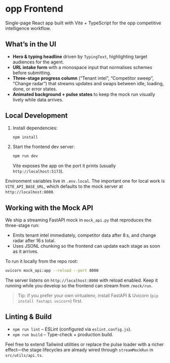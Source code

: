 # opp Frontend

Single-page React app built with Vite + TypeScript for the opp competitive intelligence workflow.

## What’s in the UI
- **Hero & typing headline** driven by `TypingText`, highlighting target audiences for the agent.
- **URL intake form** with a monospace input that normalises schemes before submitting.
- **Three-stage progress column** (“Tenant intel”, “Competitor sweep”, “Change radar”) that streams updates and swaps between idle, loading, done, or error states.
- **Animated background + pulse states** to keep the mock run visually lively while data arrives.

## Local Development
1. Install dependencies:
   ```bash
   npm install
   ```
2. Start the frontend dev server:
   ```bash
   npm run dev
   ```
   Vite exposes the app on the port it prints (usually `http://localhost:5173`).

Environment variables live in `.env.local`. The important one for local work is `VITE_API_BASE_URL`, which defaults to the mock server at `http://localhost:8000`.

## Working with the Mock API
We ship a streaming FastAPI mock in `mock_api.py` that reproduces the three-stage run:
- Emits tenant intel immediately, competitor data after 8 s, and change radar after 16 s total.
- Uses JSONL chunking so the frontend can update each stage as soon as it arrives.

To run it locally from the repo root:
```bash
uvicorn mock_api:app --reload --port 8000
```

The server listens on `http://localhost:8000` with reload enabled. Keep it running while you develop so the frontend can stream from `/mock/run`.

> Tip: if you prefer your own virtualenv, install FastAPI & Uvicorn (`pip install fastapi uvicorn`) first.

## Linting & Build
- `npm run lint` – ESLint (configured via `eslint.config.js`).
- `npm run build` – Type-check + production build.

Feel free to extend Tailwind utilities or replace the pulse loader with a richer effect—the stage lifecycles are already wired through `streamMockRun` in `src/utils/api.ts`.
